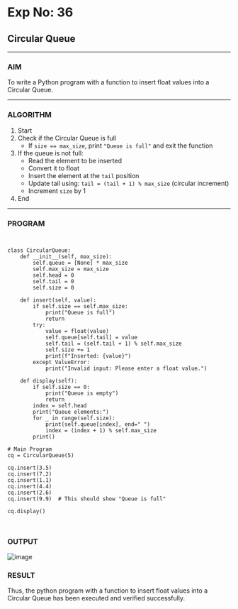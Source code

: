 # Exp No: 36  
## Circular Queue 
---

### AIM  
To write a Python program with a function to insert float values into a Circular Queue.

---

### ALGORITHM

1. Start  
2. Check if the Circular Queue is full  
   - If `size == max_size`, print `"Queue is full"` and exit the function  
3. If the queue is not full:  
   - Read the element to be inserted  
   - Convert it to float  
   - Insert the element at the `tail` position  
   - Update tail using: `tail = (tail + 1) % max_size` (circular increment)  
   - Increment `size` by 1  
4. End

---

### PROGRAM

```


class CircularQueue:
    def __init__(self, max_size):
        self.queue = [None] * max_size
        self.max_size = max_size
        self.head = 0
        self.tail = 0
        self.size = 0

    def insert(self, value):
        if self.size == self.max_size:
            print("Queue is full")
            return
        try:
            value = float(value)
            self.queue[self.tail] = value
            self.tail = (self.tail + 1) % self.max_size
            self.size += 1
            print(f"Inserted: {value}")
        except ValueError:
            print("Invalid input: Please enter a float value.")

    def display(self):
        if self.size == 0:
            print("Queue is empty")
            return
        index = self.head
        print("Queue elements:")
        for _ in range(self.size):
            print(self.queue[index], end=" ")
            index = (index + 1) % self.max_size
        print()

# Main Program
cq = CircularQueue(5)

cq.insert(3.5)
cq.insert(7.2)
cq.insert(1.1)
cq.insert(4.4)
cq.insert(2.6)
cq.insert(9.9)  # This should show "Queue is full"

cq.display()



```

### OUTPUT
![image](https://github.com/user-attachments/assets/1ba733a1-19fc-4d13-bd85-0acb70eebb78)


### RESULT
Thus, the python program with a function to insert float values into a Circular Queue has been executed and verified successfully.
